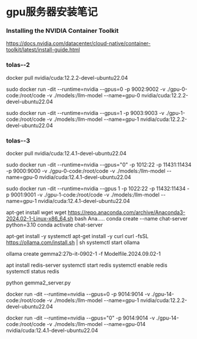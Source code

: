 # gpu服务器安装笔记

### Installing the NVIDIA Container Toolkit
https://docs.nvidia.com/datacenter/cloud-native/container-toolkit/latest/install-guide.html

### tolas--2
docker pull nvidia/cuda:12.2.2-devel-ubuntu22.04

sudo docker run -dit --runtime=nvidia --gpus=0 -p 9002:9002 -v ./gpu-0-code:/root/code -v ./models:/llm-model  --name=gpu-0 nvidia/cuda:12.2.2-devel-ubuntu22.04

sudo docker run -dit --runtime=nvidia --gpus=1 -p 9003:9003 -v ./gpu-1-code:/root/code -v ./models:/llm-model  --name=gpu-1 nvidia/cuda:12.2.2-devel-ubuntu22.04

### tolas--3
docker pull nvidia/cuda:12.4.1-devel-ubuntu22.04

sudo docker run -dit --runtime=nvidia --gpus="0" -p 1012:22 -p 11431:11434 -p 9000:9000 -v ./gpu-0-code:/root/code -v ./models:/llm-model  --name=gpu-0 nvidia/cuda:12.4.1-devel-ubuntu22.04

sudo docker run -dit --runtime=nvidia --gpus 1 -p 1022:22 -p 11432:11434 -p 9001:9001 -v ./gpu-1-code:/root/code -v ./models:/llm-model  --name=gpu-1 nvidia/cuda:12.4.1-devel-ubuntu22.04



apt-get install wget
wget https://repo.anaconda.com/archive/Anaconda3-2024.02-1-Linux-x86_64.sh
bash Ana.....
conda create --name chat-server python=3.10
conda activate chat-server


apt-get install -y systemctl
apt-get install -y curl
curl -fsSL https://ollama.com/install.sh | sh
systemctl start ollama

ollama create gemma2:27b-it-0902-1 -f Modelfile.2024.09.02-1


apt install redis-server
systemctl start redis
systemctl enable redis
systemctl status redis




python gemma2_server.py




docker run -dit --runtime=nvidia --gpus=0 -p 9014:9014 -v ./gpu-14-code:/root/code -v ./models:/llm-model  --name=gpu-1 nvidia/cuda:12.2.2-devel-ubuntu22.04

docker run -dit --runtime=nvidia --gpus="0" -p 9014:9014 -v ./gpu-14-code:/root/code -v ./models:/llm-model  --name=gpu-014 nvidia/cuda:12.4.1-devel-ubuntu22.04